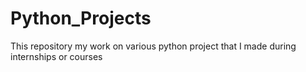 # Python_Projects
This repository my work on various python project that I made during internships or courses
